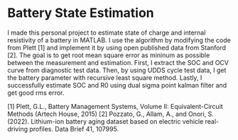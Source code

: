 # Battery State Estimation
I made this personal project to estimate state of charge and internal resistivity of a battery in MATLAB. I use the algorithm by modifying the code from Plett [1] and implement it by using open published data from Stanford [2]. The goal is to get root mean square error as mininum as possible between the measurement and estimation. First, I extract the SOC and OCV curve from diagnostic test data. Then, by using UDDS cycle test data, I get the battery parameter with recursive least square method. Lastly, I successfully estimate SOC and R0 using dual sigma point kalman filter and get good rms error.

[1] Plett, G.L., Battery Management Systems, Volume II: Equivalent-Circuit Methods (Artech House, 2015)
[2] Pozzato, G., Allam, A., and Onori, S. (2022). Lithium-ion battery aging dataset based on electric vehicle real-driving profiles. Data Brief 41, 107995.
